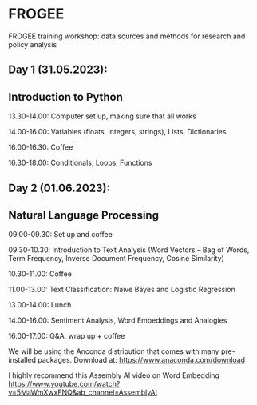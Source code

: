 # FROGEE
FROGEE training workshop: data sources and methods for research and policy analysis


## Day 1 (31.05.2023):
## Introduction to Python

13.30-14.00: Computer set up, making sure that all works

14.00-16.00: Variables (floats, integers, strings), Lists, Dictionaries

16.00-16.30: Coffee 

16.30-18.00: Conditionals, Loops, Functions


## Day 2 (01.06.2023):
## Natural Language Processing

09.00-09.30: Set up and coffee

09.30-10.30: Introduction to Text Analysis (Word Vectors – Bag of Words, Term Frequency, Inverse Document Frequency, Cosine Similarity)

10.30-11.00: Coffee

11.00-13.00: Text Classification: Naive Bayes and Logistic Regression

13.00-14.00: Lunch

14.00-16.00: Sentiment Analysis, Word Embeddings and Analogies

16.00-17.00: Q&A, wrap up + coffee


We will be using the Anconda distribution that comes with many pre-installed packages. Download at: https://www.anaconda.com/download

I highly recommend this Assembly AI video on Word Embedding https://www.youtube.com/watch?v=5MaWmXwxFNQ&ab_channel=AssemblyAI

